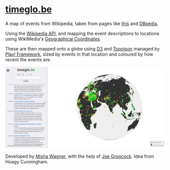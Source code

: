 # [timeglo.be](https://timeglo.be)

A map of events from Wikipedia, taken from pages like [this](https://en.wikipedia.org/wiki/January_1) and [DBpedia](http://wiki.dbpedia.org/).

Using the [Wikipedia API](https://en.wikipedia.org/w/api.php), and mapping the event descriptions to locations using WikiMedia's [Geographical Coordinates](https://en.wikipedia.org/wiki/Wikipedia:WikiProject_Geographical_coordinates).

These are then mapped onto a globe using [D3](d3js.org) and [Topojson](https://github.com/mbostock/topojson) managed by [Play! Framework](https://www.playframework.com/), sized by events in that location and coloured by how recent the events are.

![Screenshot](public/images/screenshot.png?raw=true)

Developed by [Misha Wagner](https://github.com/mishajw), with the help of [Joe Groocock](https://github.com/frebib). Idea from Hoagy Cunningham.

